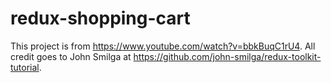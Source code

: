 # redux-shopping-cart

This project is from https://www.youtube.com/watch?v=bbkBuqC1rU4. All credit goes to John Smilga at https://github.com/john-smilga/redux-toolkit-tutorial.
